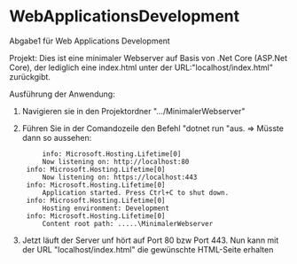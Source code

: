 # WebApplicationsDevelopment
Abgabe1 für Web Applications Development

Projekt: 
Dies ist eine minimaler Webserver auf Basis von .Net Core (ASP.Net Core), der lediglich eine index.html unter der URL:"localhost/index.html" zurückgibt.




Ausführung der Anwendung: 
1. Navigieren sie in den Projektordner ".../MinimalerWebserver"
2. Führen Sie in der Comandozeile den Befehl "dotnet run "aus.
        => Müsste dann so aussehen:

            info: Microsoft.Hosting.Lifetime[0]
            Now listening on: http://localhost:80
        info: Microsoft.Hosting.Lifetime[0]
            Now listening on: https://localhost:443
        info: Microsoft.Hosting.Lifetime[0]
            Application started. Press Ctrl+C to shut down.
        info: Microsoft.Hosting.Lifetime[0]
            Hosting environment: Development
        info: Microsoft.Hosting.Lifetime[0]
            Content root path: .....\MinimalerWebserver

3. Jetzt läuft der Server unf hört auf Port 80 bzw Port 443. Nun kann mit der URL "localhost/index.html" die gewünschte HTML-Seite erhalten
